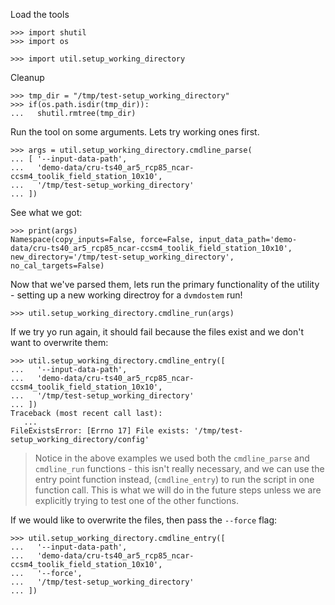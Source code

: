 Load the tools

    >>> import shutil
    >>> import os

    >>> import util.setup_working_directory
  
Cleanup

    >>> tmp_dir = "/tmp/test-setup_working_directory"
    >>> if(os.path.isdir(tmp_dir)):
    ...   shutil.rmtree(tmp_dir)

Run the tool on some arguments. Lets try working ones first.

    >>> args = util.setup_working_directory.cmdline_parse(
    ... [ '--input-data-path',
    ...   'demo-data/cru-ts40_ar5_rcp85_ncar-ccsm4_toolik_field_station_10x10',
    ...   '/tmp/test-setup_working_directory'
    ... ])

See what we got:

    >>> print(args)
    Namespace(copy_inputs=False, force=False, input_data_path='demo-data/cru-ts40_ar5_rcp85_ncar-ccsm4_toolik_field_station_10x10', new_directory='/tmp/test-setup_working_directory', no_cal_targets=False)

Now that we've parsed them, lets run the primary functionality of the utility -
setting up a new working directroy for a `dvmdostem` run!

    >>> util.setup_working_directory.cmdline_run(args)

If we try yo run again, it should fail because the files exist and we don't want
to overwrite them: 

    >>> util.setup_working_directory.cmdline_entry([
    ...   '--input-data-path',
    ...   'demo-data/cru-ts40_ar5_rcp85_ncar-ccsm4_toolik_field_station_10x10', 
    ...   '/tmp/test-setup_working_directory'
    ... ])
    Traceback (most recent call last):
       ...
    FileExistsError: [Errno 17] File exists: '/tmp/test-setup_working_directory/config'

> Notice in the above examples we used both the `cmdline_parse` and `cmdline_run`
  functions - this isn't really necessary, and we can use the entry point function
  instead, (`cmdline_entry`) to run the script in one function call. This is what
  we will do in the future steps unless we are explicitly trying to test one of
  the other functions.

If we would like to overwrite the files, then pass the `--force` flag:

    >>> util.setup_working_directory.cmdline_entry([
    ...   '--input-data-path',
    ...   'demo-data/cru-ts40_ar5_rcp85_ncar-ccsm4_toolik_field_station_10x10', 
    ...   '--force',
    ...   '/tmp/test-setup_working_directory'
    ... ])




  